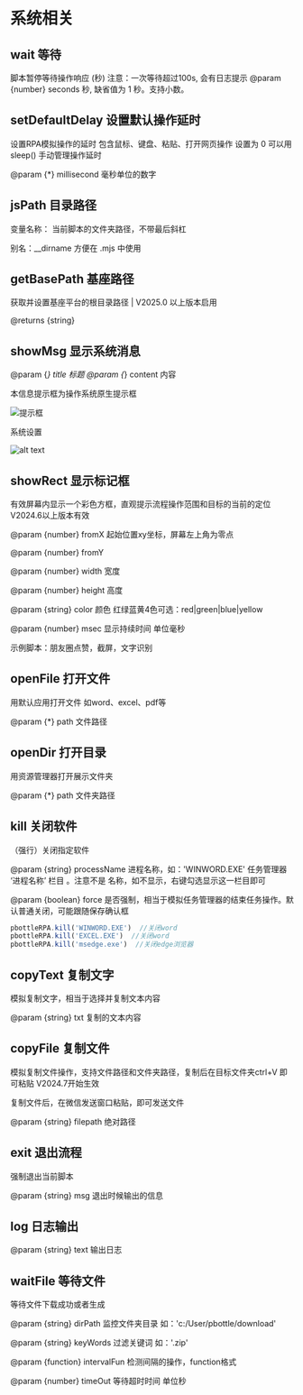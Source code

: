 # 系统相关

## wait 等待

  脚本暂停等待操作响应 (秒)
  注意：一次等待超过100s, 会有日志提示
  @param {number} seconds  秒,  缺省值为 1 秒。支持小数。

## setDefaultDelay 设置默认操作延时

设置RPA模拟操作的延时 包含鼠标、键盘、粘贴、打开网页操作
设置为 0 可以用 sleep() 手动管理操作延时

@param {*} millisecond 毫秒单位的数字


## jsPath 目录路径

变量名称：
当前脚本的文件夹路径，不带最后斜杠

别名：__dirname 方便在 .mjs 中使用

## getBasePath 基座路径 

获取并设置基座平台的根目录路径 | V2025.0 以上版本启用

@returns {string}

## showMsg 显示系统消息

@param {*} title 标题
@param {*} content 内容

本信息提示框为操作系统原生提示框

![提示框](https://foruda.gitee.com/images/1697684140653917645/45448f2b_799608.png)

系统设置

![alt text](https://foruda.gitee.com/images/1717396769929524137/aa3a2e03_799608.png)


## showRect 显示标记框

有效屏幕内显示一个彩色方框，直观提示流程操作范围和目标的当前的定位
V2024.6以上版本有效

@param {number} fromX 起始位置xy坐标，屏幕左上角为零点

@param {number} fromY

@param {number} width 宽度

@param {number} height 高度

@param {string} color 颜色 红绿蓝黄4色可选：red|green|blue|yellow

@param {number} msec 显示持续时间 单位毫秒

示例脚本：朋友圈点赞，截屏，文字识别

##  openFile 打开文件

用默认应用打开文件 如word、excel、pdf等

@param {*} path 文件路径

## openDir 打开目录

用资源管理器打开展示文件夹

@param {*} path 文件夹路径

## kill 关闭软件

（强行）关闭指定软件

@param {string} processName 进程名称，如：'WINWORD.EXE' 任务管理器 ‘进程名称’ 栏目 。注意不是 名称，如不显示，右键勾选显示这一栏目即可

@param {boolean} force 是否强制，相当于模拟任务管理器的结束任务操作。默认普通关闭，可能跟随保存确认框

```javascript
pbottleRPA.kill('WINWORD.EXE')  //关闭word
pbottleRPA.kill('EXCEL.EXE')  //关闭word
pbottleRPA.kill('msedge.exe')  //关闭edge浏览器
```


## copyText 复制文字 

模拟复制文字，相当于选择并复制文本内容

@param {string} txt 复制的文本内容

## copyFile 复制文件

模拟复制文件操作，支持文件路径和文件夹路径，复制后在目标文件夹ctrl+V 即可粘贴 V2024.7开始生效

复制文件后，在微信发送窗口粘贴，即可发送文件

@param {string} filepath 绝对路径

## exit 退出流程

强制退出当前脚本

@param {string} msg 退出时候输出的信息

## log 日志输出

@param {string} text 输出日志


## waitFile 等待文件

等待文件下载成功或者生成

@param {string} dirPath 监控文件夹目录 如：'c:/User/pbottle/download'

@param {string} keyWords 过滤关键词 如：'.zip'

@param {function} intervalFun 检测间隔的操作，function格式

@param {number} timeOut 等待超时时间 单位秒
